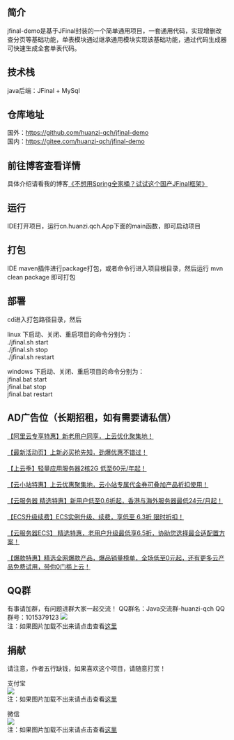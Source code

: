 ## 简介<br/> 
jfinal-demo是基于JFinal封装的一个简单通用项目，一套通用代码，实现增删改查分页等基础功能，单表模块通过继承通用模块实现该基础功能，通过代码生成器可快速生成全套单表代码。

## 技术栈<br/> 
java后端：JFinal + MySql<br/> 

## 仓库地址<br/> 
国外：https://github.com/huanzi-qch/jfinal-demo<br/> 
国内：https://gitee.com/huanzi-qch/jfinal-demo<br/> 

## 前往博客查看详情<br/> 
具体介绍请看我的博客[《不想用Spring全家桶？试试这个国产JFinal框架》](https://www.cnblogs.com/huanzi-qch/p/15093757.html)<br/> 

## 运行<br/> 
IDE打开项目，运行cn.huanzi.qch.App下面的main函数，即可启动项目

## 打包<br/> 
IDE maven插件进行package打包，或者命令行进入项目根目录，然后运行 mvn clean package 即可打包

## 部署<br/> 
cd进入打包路径目录，然后

linux 下启动、关闭、重启项目的命令分别为：<br/> 
./jfinal.sh start<br/> 
./jfinal.sh stop<br/> 
./jfinal.sh restart<br/> 

windows 下启动、关闭、重启项目的命令分别为：<br/> 
jfinal.bat start<br/> 
jfinal.bat stop<br/> 
jfinal.bat restart<br/> 

## AD广告位（长期招租，如有需要请私信）<br/> 
[【阿里云专享特惠】新老用户同享，上云优化聚集地！](https://promotion.aliyun.com/ntms/act/ambassador/sharetouser.html?userCode=ckkryd9h&utm_source=ckkryd9h)<br/>     
[【最新活动页】上新必买抢先知，劲爆优惠不错过！](https://www.aliyun.com/activity?userCode=ckkryd9h)<br/>     
[【上云季】轻量应用服务器2核2G 低至60元/年起！](https://www.aliyun.com/activity/daily/fy22sepmain?userCode=ckkryd9h)<br/>     
[【云小站特惠】上云优惠聚集地，云小站专属代金券可叠加产品折扣使用！](https://www.aliyun.com/minisite/goods?taskCode=yds2021-09zy&recordId=null&userCode=ckkryd9h)<br/>     
[【云服务器 精选特惠】新用户低至0.6折起，香港与海外服务器最低24元/月起！](https://www.aliyun.com/daily-act/ecs/activity_selection?userCode=ckkryd9h)<br/>     
[【ECS升级续费】ECS实例升级、续费，享低至 6.3折 限时折扣！](https://www.aliyun.com/daily-act/ecs/care?userCode=ckkryd9h)<br/>     
[【云服务器ECS】 精选特惠，老用户升级最低享6.5折，协助您选择最合适配置方案！](https://www.aliyun.com/product/ecs?userCode=ckkryd9h)<br/>     
[【爆款特惠】精选全网爆款产品，爆品销量榜单，全场低至0元起，还有更多云产品免费试用，带你0门槛上云！](https://www.aliyun.com/activity/daily/bestoffer?userCode=ckkryd9h)<br/>     


## QQ群<br/>
有事请加群，有问题进群大家一起交流！
QQ群名：Java交流群-huanzi-qch
QQ群号：1015379123
![](https://huanzi-qch.gitee.io/file-server/images/qq.png) 
<br/>注：如果图片加载不出来请点击查看[这里](https://huanzi-qch.gitee.io/file-server/images/qq.png)

## 捐献<br/>
请注意，作者五行缺钱，如果喜欢这个项目，请随意打赏！

支付宝<br/>
![](https://huanzi-qch.gitee.io/file-server/images/zhifubao.png) 
<br/>注：如果图片加载不出来请点击查看[这里](https://huanzi-qch.gitee.io/file-server/images/zhifubao.png) 

微信<br/>
![](https://huanzi-qch.gitee.io/file-server/images/weixin.png) 
<br/>注：如果图片加载不出来请点击查看[这里](https://huanzi-qch.gitee.io/file-server/images/weixin.png) 
